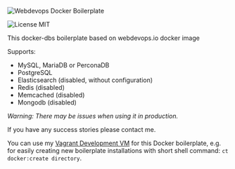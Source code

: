 ![Webdevops Docker Boilerplate](https://static.webdevops.io/dockerfile.svg)

![License MIT](https://img.shields.io/badge/license-MIT-blue.svg?style=flat)

This docker-dbs boilerplate based on webdevops.io docker image

Supports:

- MySQL, MariaDB or PerconaDB
- PostgreSQL
- Elasticsearch (disabled, without configuration)
- Redis (disabled)
- Memcached (disabled)
- Mongodb (disabled)

*Warning: There may be issues when using it in production.*

If you have any success stories please contact me.

You can use my [Vagrant Development VM](https://github.com/mblaschke/vagrant-development) for this Docker boilerplate, e.g. for easily creating new boilerplate installations with short shell command: `ct docker:create directory`.
